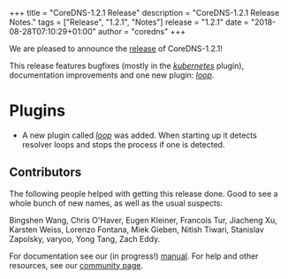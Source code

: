 +++
title = "CoreDNS-1.2.1 Release"
description = "CoreDNS-1.2.1 Release Notes."
tags = ["Release", "1.2.1", "Notes"]
release = "1.2.1"
date = "2018-08-28T07:10:29+01:00"
author = "coredns"
+++

We are pleased to announce the [release](https://github.com/bhaswanth88/coredns/releases/tag/v1.2.1) of
CoreDNS-1.2.1!

This release features bugfixes (mostly in the [*kubernetes*](/plugins/kubernetes) plugin),
documentation improvements and one new plugin: [*loop*](/plugins/loop).

# Plugins

* A new plugin called [*loop*](/plugins/loop) was added. When starting up it detects resolver loops
  and stops the process if one is detected.

## Contributors

The following people helped with getting this release done. Good to see a whole bunch of new names,
as well as the usual suspects:

Bingshen Wang,
Chris O'Haver,
Eugen Kleiner,
Francois Tur,
Jiacheng Xu,
Karsten Weiss,
Lorenzo Fontana,
Miek Gieben,
Nitish Tiwari,
Stanislav Zapolsky,
varyoo,
Yong Tang,
Zach Eddy.

For documentation see our (in progress!) [manual](/manual). For help and other resources, see our
[community page](https://coredns.io/community/).
